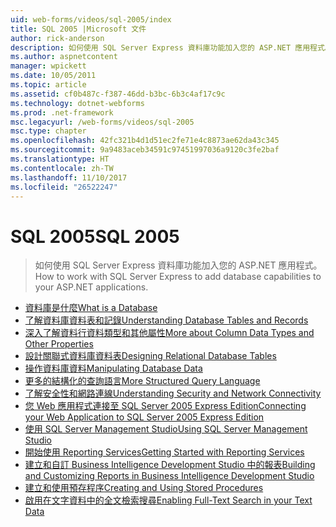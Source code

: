 ```yaml
---
uid: web-forms/videos/sql-2005/index
title: SQL 2005 |Microsoft 文件
author: rick-anderson
description: 如何使用 SQL Server Express 資料庫功能加入您的 ASP.NET 應用程式。
ms.author: aspnetcontent
manager: wpickett
ms.date: 10/05/2011
ms.topic: article
ms.assetid: cf0b487c-f387-46dd-b3bc-6b3c4af17c9c
ms.technology: dotnet-webforms
ms.prod: .net-framework
msc.legacyurl: /web-forms/videos/sql-2005
msc.type: chapter
ms.openlocfilehash: 42fc321b4d1d51ec2fe71e4c8873ae62da43c345
ms.sourcegitcommit: 9a9483aceb34591c97451997036a9120c3fe2baf
ms.translationtype: HT
ms.contentlocale: zh-TW
ms.lasthandoff: 11/10/2017
ms.locfileid: "26522247"
---
```

<a name="sql-2005"></a><span data-ttu-id="bf05b-103">SQL 2005</span><span class="sxs-lookup"><span data-stu-id="bf05b-103">SQL 2005</span></span>
====================
> <span data-ttu-id="bf05b-104">如何使用 SQL Server Express 資料庫功能加入您的 ASP.NET 應用程式。</span><span class="sxs-lookup"><span data-stu-id="bf05b-104">How to work with SQL Server Express to add database capabilities to your ASP.NET applications.</span></span>


- [<span data-ttu-id="bf05b-105">資料庫是什麼</span><span class="sxs-lookup"><span data-stu-id="bf05b-105">What is a Database</span></span>](what-is-a-database.md)
- [<span data-ttu-id="bf05b-106">了解資料庫資料表和記錄</span><span class="sxs-lookup"><span data-stu-id="bf05b-106">Understanding Database Tables and Records</span></span>](understanding-database-tables-and-records.md)
- [<span data-ttu-id="bf05b-107">深入了解資料行資料類型和其他屬性</span><span class="sxs-lookup"><span data-stu-id="bf05b-107">More about Column Data Types and Other Properties</span></span>](more-about-column-data-types-and-other-properties.md)
- [<span data-ttu-id="bf05b-108">設計關聯式資料庫資料表</span><span class="sxs-lookup"><span data-stu-id="bf05b-108">Designing Relational Database Tables</span></span>](designing-relational-database-tables.md)
- [<span data-ttu-id="bf05b-109">操作資料庫資料</span><span class="sxs-lookup"><span data-stu-id="bf05b-109">Manipulating Database Data</span></span>](manipulating-database-data.md)
- [<span data-ttu-id="bf05b-110">更多的結構化的查詢語言</span><span class="sxs-lookup"><span data-stu-id="bf05b-110">More Structured Query Language</span></span>](more-structured-query-language.md)
- [<span data-ttu-id="bf05b-111">了解安全性和網路連線</span><span class="sxs-lookup"><span data-stu-id="bf05b-111">Understanding Security and Network Connectivity</span></span>](understanding-security-and-network-connectivity.md)
- [<span data-ttu-id="bf05b-112">您 Web 應用程式連接至 SQL Server 2005 Express Edition</span><span class="sxs-lookup"><span data-stu-id="bf05b-112">Connecting your Web Application to SQL Server 2005 Express Edition</span></span>](connecting-your-web-application-to-sql-server-2005-express-edition.md)
- [<span data-ttu-id="bf05b-113">使用 SQL Server Management Studio</span><span class="sxs-lookup"><span data-stu-id="bf05b-113">Using SQL Server Management Studio</span></span>](using-sql-server-management-studio.md)
- [<span data-ttu-id="bf05b-114">開始使用 Reporting Services</span><span class="sxs-lookup"><span data-stu-id="bf05b-114">Getting Started with Reporting Services</span></span>](getting-started-with-reporting-services.md)
- [<span data-ttu-id="bf05b-115">建立和自訂 Business Intelligence Development Studio 中的報表</span><span class="sxs-lookup"><span data-stu-id="bf05b-115">Building and Customizing Reports in Business Intelligence Development Studio</span></span>](building-and-customizing-reports-in-business-intelligence-development-studio.md)
- [<span data-ttu-id="bf05b-116">建立和使用預存程序</span><span class="sxs-lookup"><span data-stu-id="bf05b-116">Creating and Using Stored Procedures</span></span>](creating-and-using-stored-procedures.md)
- [<span data-ttu-id="bf05b-117">啟用在文字資料中的全文檢索搜尋</span><span class="sxs-lookup"><span data-stu-id="bf05b-117">Enabling Full-Text Search in your Text Data</span></span>](enabling-full-text-search-in-your-text-data.md)
